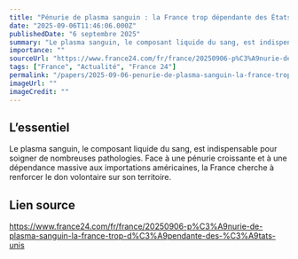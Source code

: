 ```yaml
---
title: "Pénurie de plasma sanguin : la France trop dépendante des États-Unis"
date: "2025-09-06T11:46:06.000Z"
publishedDate: "6 septembre 2025"
summary: "Le plasma sanguin, le composant liquide du sang, est indispensable pour soigner de nombreuses pathologies. Face à une pénurie croissante et à une dépendance massive aux importations américaines, la France cherche à renforcer le don volontaire sur son territoire."
importance: ""
sourceUrl: "https://www.france24.com/fr/france/20250906-p%C3%A9nurie-de-plasma-sanguin-la-france-trop-d%C3%A9pendante-des-%C3%A9tats-unis"
tags: ["France", "Actualité", "France 24"]
permalink: "/papers/2025-09-06-penurie-de-plasma-sanguin-la-france-trop-dependante-des-etats-unis"
imageUrl: ""
imageCredit: ""
---
```


## L’essentiel

Le plasma sanguin, le composant liquide du sang, est indispensable pour soigner de nombreuses pathologies. Face à une pénurie croissante et à une dépendance massive aux importations américaines, la France cherche à renforcer le don volontaire sur son territoire.

## Lien source

https://www.france24.com/fr/france/20250906-p%C3%A9nurie-de-plasma-sanguin-la-france-trop-d%C3%A9pendante-des-%C3%A9tats-unis
